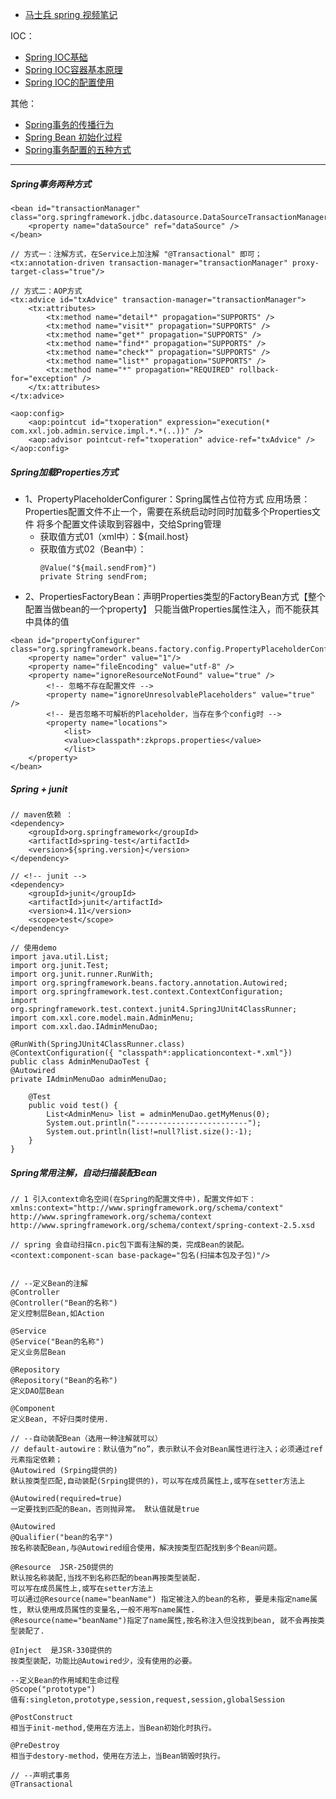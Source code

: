 - [马士兵 spring 视频笔记](http://www.cnblogs.com/baolibin528/p/3979975.html)

IOC：
- [Spring IOC基础](http://www.cnblogs.com/linjiqin/p/3407047.html)
- [Spring IOC容器基本原理](http://www.cnblogs.com/linjiqin/p/3407126.html)
- [Spring IOC的配置使用](http://www.cnblogs.com/linjiqin/p/3408306.html)

其他：
- [Spring事务的传播行为](http://www.cnblogs.com/yangy608/archive/2010/12/15/1907065.html)
- [Spring Bean 初始化过程](http://m635674608.iteye.com/blog/2149665)
- [Spring事务配置的五种方式](http://www.blogjava.net/robbie/archive/2009/04/05/264003.html)
---

##### Spring事务两种方式
```
<bean id="transactionManager" class="org.springframework.jdbc.datasource.DataSourceTransactionManager">
    <property name="dataSource" ref="dataSource" />
</bean>

// 方式一：注解方式，在Service上加注解 "@Transactional" 即可；
<tx:annotation-driven transaction-manager="transactionManager" proxy-target-class="true"/>

// 方式二：AOP方式
<tx:advice id="txAdvice" transaction-manager="transactionManager">
    <tx:attributes>
        <tx:method name="detail*" propagation="SUPPORTS" />
        <tx:method name="visit*" propagation="SUPPORTS" />
        <tx:method name="get*" propagation="SUPPORTS" />
        <tx:method name="find*" propagation="SUPPORTS" />
        <tx:method name="check*" propagation="SUPPORTS" />
        <tx:method name="list*" propagation="SUPPORTS" />
        <tx:method name="*" propagation="REQUIRED" rollback-for="exception" />
    </tx:attributes>
</tx:advice>

<aop:config>
    <aop:pointcut id="txoperation" expression="execution(* com.xxl.job.admin.service.impl.*.*(..))" />
    <aop:advisor pointcut-ref="txoperation" advice-ref="txAdvice" />
</aop:config>

```

##### Spring加载Properties方式
- 1、PropertyPlaceholderConfigurer：Spring属性占位符方式
应用场景：Properties配置文件不止一个，需要在系统启动时同时加载多个Properties文件
将多个配置文件读取到容器中，交给Spring管理
    - 获取值方式01（xml中）：${mail.host}
    - 获取值方式02（Bean中）：
        ```
        @Value("${mail.sendFrom}")
        private String sendFrom;
        ```
- 2、PropertiesFactoryBean：声明Properties类型的FactoryBean方式【整个配置当做bean的一个property】
只能当做Properties属性注入，而不能获其中具体的值
```
<bean id="propertyConfigurer" class="org.springframework.beans.factory.config.PropertyPlaceholderConfigurer">
    <property name="order" value="1"/>
    <property name="fileEncoding" value="utf-8" />
    <property name="ignoreResourceNotFound" value="true" />	
        <!-- 忽略不存在配置文件 -->
        <property name="ignoreUnresolvablePlaceholders" value="true" />	
        <!-- 是否忽略不可解析的Placeholder，当存在多个config时 -->
        <property name="locations">
            <list>
            <value>classpath*:zkprops.properties</value>
            </list>
    </property>
</bean>
```

##### Spring + junit
```
// maven依赖 ：
<dependency>
    <groupId>org.springframework</groupId>
    <artifactId>spring-test</artifactId>
    <version>${spring.version}</version>
</dependency>

// <!-- junit -->
<dependency>
    <groupId>junit</groupId>
    <artifactId>junit</artifactId>
    <version>4.11</version>
    <scope>test</scope>
</dependency>

// 使用demo
import java.util.List;
import org.junit.Test;
import org.junit.runner.RunWith;
import org.springframework.beans.factory.annotation.Autowired;
import org.springframework.test.context.ContextConfiguration;
import org.springframework.test.context.junit4.SpringJUnit4ClassRunner;
import com.xxl.core.model.main.AdminMenu;
import com.xxl.dao.IAdminMenuDao;

@RunWith(SpringJUnit4ClassRunner.class)
@ContextConfiguration({ "classpath*:applicationcontext-*.xml"})
public class AdminMenuDaoTest {
@Autowired
private IAdminMenuDao adminMenuDao;

    @Test
    public void test() {
        List<AdminMenu> list = adminMenuDao.getMyMenus(0);
        System.out.println("-------------------------");
        System.out.println(list!=null?list.size():-1);
    }
}
```

##### Spring常用注解，自动扫描装配Bean
```
// 1 引入context命名空间(在Spring的配置文件中)，配置文件如下：
xmlns:context="http://www.springframework.org/schema/context"
http://www.springframework.org/schema/context
http://www.springframework.org/schema/context/spring-context-2.5.xsd

// spring 会自动扫描cn.pic包下面有注解的类，完成Bean的装配。
<context:component-scan base-package="包名(扫描本包及子包)"/>


// --定义Bean的注解
@Controller
@Controller("Bean的名称")
定义控制层Bean,如Action

@Service
@Service("Bean的名称")
定义业务层Bean

@Repository
@Repository("Bean的名称")
定义DAO层Bean

@Component
定义Bean, 不好归类时使用.

// --自动装配Bean（选用一种注解就可以）
// default-autowire：默认值为“no”，表示默认不会对Bean属性进行注入；必须通过ref元素指定依赖；
@Autowired (Srping提供的)
默认按类型匹配,自动装配(Srping提供的)，可以写在成员属性上,或写在setter方法上

@Autowired(required=true) 
一定要找到匹配的Bean，否则抛异常。 默认值就是true

@Autowired
@Qualifier("bean的名字")
按名称装配Bean,与@Autowired组合使用，解决按类型匹配找到多个Bean问题。

@Resource  JSR-250提供的
默认按名称装配,当找不到名称匹配的bean再按类型装配.
可以写在成员属性上,或写在setter方法上
可以通过@Resource(name="beanName") 指定被注入的bean的名称, 要是未指定name属性, 默认使用成员属性的变量名,一般不用写name属性.
@Resource(name="beanName")指定了name属性,按名称注入但没找到bean, 就不会再按类型装配了.

@Inject  是JSR-330提供的
按类型装配，功能比@Autowired少，没有使用的必要。

--定义Bean的作用域和生命过程
@Scope("prototype")
值有:singleton,prototype,session,request,session,globalSession

@PostConstruct
相当于init-method,使用在方法上，当Bean初始化时执行。

@PreDestroy
相当于destory-method，使用在方法上，当Bean销毁时执行。

// --声明式事务
@Transactional 
```
